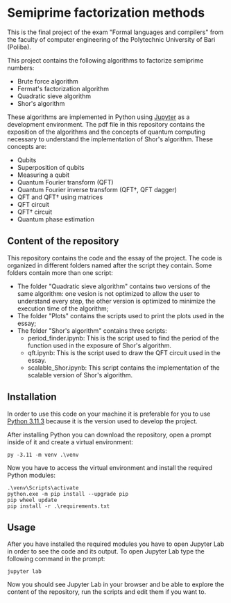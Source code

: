 # Semiprime factorization methods
This is the final project of the exam "Formal languages and compilers" from the faculty of computer engineering of the Polytechnic University of Bari (Poliba).

This project contains the following algorithms to factorize semiprime numbers:
- Brute force algorithm
- Fermat's factorization algorithm
- Quadratic sieve algorithm
- Shor's algorithm

These algorithms are implemented in Python using [Jupyter](https://jupyter.org/) as a development environment.
The pdf file in this repository contains the exposition of the algorithms and the concepts of quantum computing necessary to understand the implementation of Shor's algorithm.
These concepts are:
- Qubits
- Superposition of qubits
- Measuring a qubit
- Quantum Fourier transform (QFT)
- Quantum Fourier inverse transform (QFT†, QFT dagger)
- QFT and QFT† using matrices
- QFT circuit
- QFT† circuit
- Quantum phase estimation

## Content of the repository
This repository contains the code and the essay of the project.
The code is organized in different folders named after the script they contain. Some folders contain more than one script:
- The folder "Quadratic sieve algorithm" contains two versions of the same algorithm: one vesion is not optimized to allow the user to understand every step, the other version is optimized to minimize the execution time of the algorithm;
- The folder "Plots" contains the scripts used to print the plots used in the essay;
- The folder "Shor's algorithm" contains three scripts:
    - period_finder.ipynb: This is the script used to find the period of the function used in the exposure of Shor's algorithm.
    - qft.ipynb: This is the script used to draw the QFT circuit used in the essay.
    - scalable_Shor.ipynb: This script contains the implementation of the scalable version of Shor's algorithm.

## Installation
In order to use this code on your machine it is preferable for you to use [Python 3.11.3](https://www.python.org/downloads/release/python-3113/) because it is the version used to develop the project.

After installing Python you can download the repository, open a prompt inside of it and create a virtual environment:
```
py -3.11 -m venv .\venv
```
Now you have to access the virtual environment and install the required Python modules:
```
.\venv\Scripts\activate
python.exe -m pip install --upgrade pip
pip wheel update
pip install -r .\requirements.txt
```

## Usage
After you have installed the required modules you have to open Jupyter Lab in order to see the code and its output. To open Jupyter Lab type the following command in the prompt:
 ```
jupyter lab
```
Now you should see Jupyter Lab in your browser and be able to explore the content of the repository, run the scripts and edit them if you want to. 